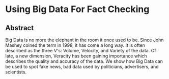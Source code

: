# Using Big Data For Fact Checking

## Abstract
Big Data is no more the elephant in the room it once used to be. Since John Mashey coined the term in 1998, it has come a long way. It is often described as the three V's: Volume, Velocity, and Variety of the data. Of late, a new dimension, Veracity has been gaining importance which describes the quality and accuracy of the data. We show how Big Data can be used to spot fake news, bad data used by politicians, advertisers, and scientists.
